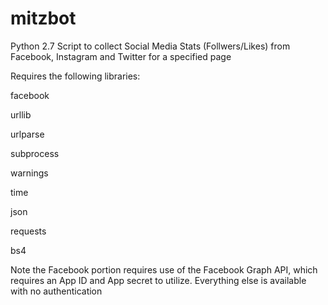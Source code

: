 # mitzbot
Python 2.7 Script to collect Social Media Stats (Follwers/Likes) from Facebook, Instagram and Twitter for a specified page

Requires the following libraries:

facebook

urllib

urlparse

subprocess

warnings

time

json

requests

bs4

Note the Facebook portion requires use of the Facebook Graph API, which requires an App ID and App secret to utilize.  Everything else is available with no authentication
